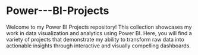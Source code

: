 # Power---BI-Projects
Welcome to my Power BI Projects repository! This collection showcases my work in data visualization and analytics using Power BI. Here, you will find a variety of projects that demonstrate my ability to transform raw data into actionable insights through interactive and visually compelling dashboards.
